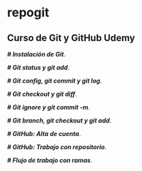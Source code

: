 # repogit

<h2>Curso de Git y GitHub Udemy</h2>

__*# Instalación de Git*__.

__*# Git status y git add*__.

__*# Git config, git commit y git log*__.

__*# Git checkout y git diff*__.

__*# Git ignore y git commit -m*__.

__*# Git branch, git checkout y git add*__.

__*# GitHub: Alta de cuenta*__.

__*# GitHub: Trabajo con repositorio*__.

__*# Flujo de trabajo con ramas*__.
